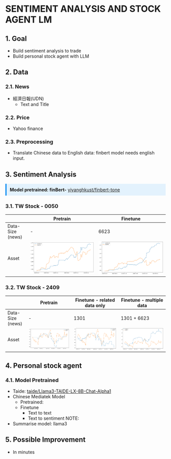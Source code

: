 # SENTIMENT ANALYSIS AND STOCK AGENT LM
## 1. Goal
- Build sentiment analysis to trade
- Build personal stock agent with LLM
## 2. Data
### 2.1. News
- 經濟日報(UDN)
    - Text and Title
### 2.2. Price
- Yahoo finance
### 2.3. Preprocessing
- Translate Chinese data to English data: finbert model needs english input.


## 3. Sentiment Analysis
<div style="border-left: 4px solid #2196F3; background-color: #E3F2FD; padding: 10px; margin-bottom: 10px;">
  <strong>Model pretrained: finBert-</strong> <a href="https://huggingface.co/yiyanghkust/finbert-tone">yiyanghkust/finbert-tone</a>
</div>

### 3.1. TW Stock - 0050
|                  | Pretrain   | Finetune                                               |
| ---------------- | ---------- | ------------------------------------------------------ |
| Data-Size (news) |       -    |         6623                                           |
| Asset            |![alt text](finbert-backtest/0050-pt.png)| ![alt text](finbert-backtest/0050-ft.png) |

### 3.2. TW Stock - 2409
|                  | Pretrain   |   Finetune - related data only | Finetune - multiple data  |
|----------------- | ---------- | ------------------------------ | ------------------------- |
| Data-Size (news) |     -      |           1301                 |    1301 + 6623           |
| Asset            | ![alt text](finbert-backtest/2409-pt.png) | ![alt text](finbert-backtest/2409-ft.png) | ![alt text](finbert-backtest/2409-ft-m.png)

## 4. Personal stock agent
### 4.1. Model Pretrained
- Taide: [taide/Llama3-TAIDE-LX-8B-Chat-Alpha1](https://huggingface.co/taide/Llama3-TAIDE-LX-8B-Chat-Alpha1)
- Chinese Mediatek Model
    - Pretrained:
    - Finetune
        - Text to text
        - Text to sentiment
NOTE:
- Summarise model: llama3

## 5. Possible Improvement
- In minutes
